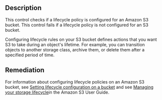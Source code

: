 ## Description

This control checks if a lifecycle policy is configured for an Amazon S3 bucket. This control fails if a lifecycle policy is not configured for an S3 bucket.

Configuring lifecycle rules on your S3 bucket defines actions that you want S3 to take during an object's lifetime. For example, you can transition objects to another storage class, archive them, or delete them after a specified period of time.

## Remediation

For information about configuring lifecycle policies on an Amazon S3 bucket, see [Setting lifecycle configuration on a bucket](https://docs.aws.amazon.com/AmazonS3/latest/userguide/how-to-set-lifecycle-configuration-intro.html) and see [Managing your storage lifecycle](https://docs.aws.amazon.com/AmazonS3/latest/userguide/object-lifecycle-mgmt.html[](https://docs.aws.amazon.com/AmazonS3/latest/userguide/object-lifecycle-mgmt.html))in the Amazon S3 User Guide.